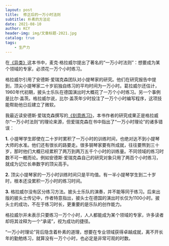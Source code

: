 ```yaml
---
layout: post
title:  修正后的一万小时法则
subtitle: 朴素的方法论
date: 2021-08-10
author: KCY
header-img: img/文章标题-2021.jpg
catalog: true
tags:
    - 生产力
---
```


在[《异类》](https://book.douban.com/subject/35178861/)这本书中，麦克·格拉威尔提出了著名的“一万小时法则”：想要成为某个领域的专家，必须花一万个小时练习。

格拉威尔引用了安德斯·爱瑞克森团队对小提琴家的研究。他们在研究报告中提到，顶尖小提琴家二十岁前独自练习的平均时间为一万小时。葛拉威尔还估计，1960年代初期，披头士乐队在德国演出时大概花了一万个小时练习。另一个事例是比尔·盖茨。格拉威尔说，比尔·盖茨年少时投注了一万个小时编写程序，这项技能帮助他日后建立了微软。

我最近读安德斯·爱瑞克森撰写的[《刻意练习》](https://book.douban.com/subject/27072958/)，本书作者的研究成果正是格拉威尔“一万小时法则”的理论来源，但爱瑞克森在书中指出了“一万小时理论”的诸多错误：



**1.** 小提琴学生即使在二十岁时累积了一万小时的训练时间，也绝对达不到小提琴大师的水准。他们还有很长的路要走。很多钢琴家要有所成就，往往要熬到三十岁，那时他们大概已经累积了两万到两万五千个小时的训练量。不同领域的练习时数不可一概而论。例如安德斯·爱瑞克森自己的研究对象只用了两百个小时练习，就成为记忆长串数字的顶尖高手。

   


**2.** 顶尖小提琴家的一万小时训练时间只是平均值。有一半小提琴学生到二十岁时，根本还没累积一万小时的练习时间。

   


**3.** 格拉威尔没有区分练习方法。披头士乐队的演奏，并不能等同于练习。后来出版的披头士传记中，作者特意指出，披头士在德国的演出时长仅为1100小时。披头士的成功，不在于练习时长，更重要的是乐队的创作能力。



格拉威尔并未表示只要练习一万个小时，人人都能成为某个领域的专家，许多读者却将其诠释为一个“承诺”，视为成功的捷径。

“一万小时理论”背后隐含着朴素的道理，想要在专业领域获得卓越成就，离不开长年的勤勉练习，就算没有一万个小时，也必定是非常可观的时数。

